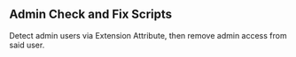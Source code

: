 ## Admin Check and Fix Scripts
Detect admin users via Extension Attribute, then remove admin access from said user.